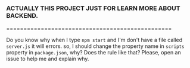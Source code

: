 ### ACTUALLY THIS PROJECT JUST FOR LEARN MORE ABOUT BACKEND.

================================================

Do you know why when I type ```npm start``` and I'm don't have a file called ```server.js``` it will errors. so, I should change the property name in ```scripts``` property in ```package.json```, why? Does the rule like that? Please, open an issue to help me and explain why.
